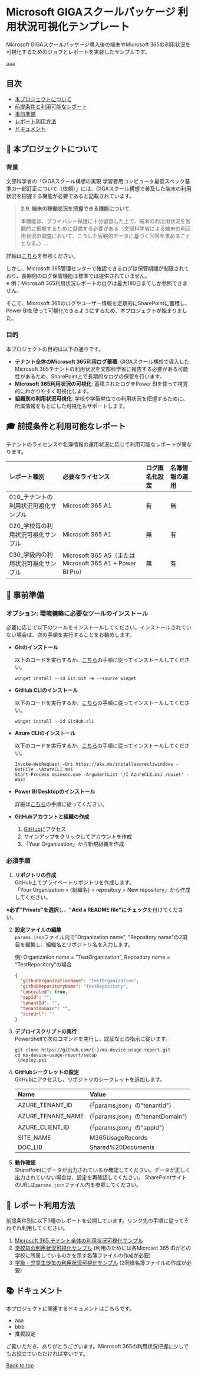 <a name="top"></a>

# Microsoft GIGAスクールパッケージ 利用状況可視化テンプレート

Microsoft GIGAスクールパッケージ導入後の端末やMicrosoft 365の利用状況を可視化するためのジョブとレポートを実装したサンプルです。

aaa

## 目次

- [本プロジェクトについて](#-本プロジェクトについて)
- [前提条件と利用可能なレポート](#-前提条件と利用可能なレポート)
- [事前準備](#-事前準備)
- [レポート利用方法](#-レポート利用方法)
- [ドキュメント](#-ドキュメント)

## 🚀 本プロジェクトについて

### 背景

文部科学省の「GIGAスクール構想の実現 学習者用コンピュータ最低スペック基準の一部訂正について（依頼）」には、GIGAスクール構想で普及した端末の利用状況を把握する機能が必要であると記載されています。

> **2.9. 端末の稼働状況を把握できる機能について**
> 
> 本機能は、プライバシー保護に十分留意した上で、端末の利活用状況を客観的に把握するために具備する必要がある（文部科学省による端末の利活用状況の調査において、こうした客観的データに基づく回答を求めることとなる。）...

詳細は[こちら](https://www.mext.go.jp/content/20240201-mxt_shuukyo01-000033777_01.pdf)を参照ください。

しかし、Microsoft 365管理センターで確認できるログは保管期間が制限されており、長期間のログ保管機能は標準では提供されていません。  
※ 例：Microsoft 365利用状況レポートのログは最大180日までしか参照できません。

そこで、Microsoft 365のログやユーザー情報を定期的にSharePointに蓄積し、Power BIを使って可視化できるようにするため、本プロジェクトが始まりました。

### 目的

本プロジェクトの目的は以下の通りです。

- **テナント全体のMicrosoft 365利用ログ蓄積**: GIGAスクール構想で導入したMicrosoft 365テナントの利用状況を文部科学省に報告する必要がある可能性があるため、SharePoint上で長期的なログの保管を行います。
- **Microsoft 365利用状況の可視化**: 蓄積されたログをPower BIを使って視覚的にわかりやすく可視化します。
- **組織別の利用状況可視化**: 学校や学級単位での利用状況を把握するために、所属情報をもとにした可視化もサポートします。

## 🎓 前提条件と利用可能なレポート

テナントのライセンスや名簿情報の運用状況に応じて利用可能なレポートが異なります。

| レポート種別 | 必要なライセンス | ログ匿名化設定 | 名簿情報の運用 |
|:-|:-|:-|:-|
| 010_テナントの利用状況可視化サンプル | Microsoft 365 A1 | 有 | 無 |
| 020_学校毎の利用状況可視化サンプル | Microsoft 365 A1 | 無 | 有 |
| 030_学級内の利用状況可視化サンプル | Microsoft 365 A5（またはMicrosoft 365 A1 + Power BI Pro） | 無 | 有 |

## 📝 事前準備

### オプション: 環境構築に必要なツールのインストール

必要に応じて以下のツールをインストールしてください。インストールされていない場合は、次の手順を実行することをお勧めします。

- **Gitのインストール**

  以下のコードを実行するか、[こちら](https://gitforwindows.org/)の手順に従ってインストールしてください。
  ```shell
  winget install --id Git.Git -e --source winget
  ```

- **GitHub CLIのインストール**

  以下のコードを実行するか、[こちら](https://github.com/cli/cli/releases/)の手順に従ってインストールしてください。
  ```shell
  winget install --id GitHub.cli
  ```

- **Azure CLIのインストール**

  以下のコードを実行するか、[こちら](https://learn.microsoft.com/ja-jp/cli/azure/install-azure-cli-windows?tabs=azure-cli)の手順に従ってインストールしてください。
  ```shell
  Invoke-WebRequest -Uri https://aka.ms/installazurecliwindows -OutFile .\AzureCLI.msi
  Start-Process msiexec.exe -ArgumentList '/I AzureCLI.msi /quiet' -Wait
  ```

- **Power BI Desktopのインストール**

  詳細は[こちら](https://learn.microsoft.com/ja-jp/power-bi/fundamentals/desktop-get-the-desktop)の手順に従ってください。

- **GitHubアカウントと組織の作成**
  1. [GitHub](https://github.com/)にアクセス
  2. サインアップをクリックしてアカウントを作成
  3. 「Your Organization」から新規組織を作成

### 必須手順

1. **リポジトリの作成**  
   GitHub上でプライベートリポジトリを作成します。  
   「Your Organization > {組織名} > repository > New repository」から作成してください。

  ※**必ず"Private"を選択**し、**"Add a README file"にチェック**を付けてください。

2. **設定ファイルの編集**  
   `params.json`ファイル内で"Organization name", "Repository name"の2項目を編集し、組織名とリポジトリ名を入力します。

   例) Organization name = "TestOrganization", Repository name = "TestRepository"の場合
   ```json
   {
     "githubOrganizationName": "TestOrganization",
     "githubRepositoryName": "TestRepository",
     "concealed": true,
     "appId": "",
     "tenantId": "",
     "tenantDomain": "",
     "siteUrl": ""
   }
   ```

3. **デプロイスクリプトの実行**  
   PowerShellで次のコマンドを実行し、認証などの指示に従います。

   ```shell
   git clone https://github.com/{~}/ms-device-usage-report.git
   cd ms-device-usage-report/setup
   .\deploy.ps1
   ```

4. **GitHubシークレットの設定**  
   GitHubにアクセスし、リポジトリのシークレットを追加します。

   | Name | Value |
   |:-|:-|
   | AZURE_TENANT_ID | {「params.json」の"tenantId"} |
   | AZURE_TENANT_NAME | {「params.json」の"tenantDomain"} |
   | AZURE_CLIENT_ID | {「params.json」の"appId"} |
   | SITE_NAME | M365UsageRecords |
   | DOC_LIB | Shared%20Documents |

5. **動作確認**  
   SharePointにデータが出力されているか確認してください。データが正しく出力されていない場合は、設定を再確認してください。
   SharePointサイトのURLは`params.json`ファイル内を参照してください。

## 📃 レポート利用方法

前提条件別に以下3種のレポートを公開しています。リンク先の手順に従ってそれぞれ利用してください。

1. [Microsoft 365 テナント全体の利用状況可視化サンプル](./010_テナントの利用状況可視化サンプル/Readme.md)
2. [学校毎の利用状況可視化サンプル](./020_学校毎の利用状況可視化サンプル/Readme.md)
(利用のためには各Microsot 365 IDがどの学校に所属しているのかを示す名簿ファイルの作成が必要)
3. [学級・児童生徒毎の利用状況可視化サンプル](./030_学級内の利用状況の可視化と共有サンプル/Readme.md)
(2同様名簿ファイルの作成が必要)


## 📚 ドキュメント

本プロジェクトに関連するドキュメントはこちらです。

- aaa
- bbb
- 推奨設定

ご覧いただき、ありがとうございます。Microsoft 365の利用状況把握に少しでもお役立ていただければ幸いです。

[Back to top](#top)
